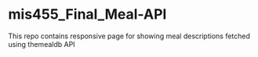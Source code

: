 # mis455_Final_Meal-API
This repo contains responsive page for showing meal descriptions fetched using themealdb API
